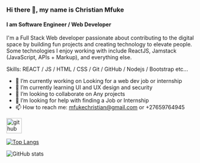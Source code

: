 ### Hi there 👋, my name is Christian  Mfuke
#### I am Software Engineer / Web Developer 

I'm a Full Stack Web developer passionate about contributing to the digital space by building fun projects and creating technology to elevate people. Some technologies I enjoy working with include ReactJS, Jamstack (JavaScript, APIs + Markup), and everything else. 

Skills: REACT / JS / HTML / CSS / Git / GitHub / Nodejs / Bootstrap etc...

- 🔭 I’m currently working on Looking for a web dev job or internship 
- 🌱 I’m currently learning UI and UX design and security  
- 👯 I’m looking to collaborate on Any projects 
- 🤔 I’m looking for help with finding a Job or Internship 
- 📫 How to reach me: mfukechristian@gmail.com or +27659764945 


[<img src='https://cdn.jsdelivr.net/npm/simple-icons@3.0.1/icons/github.svg' alt='github' height='40'>](https://github.com/mfukechristian)  

[![Top Langs](https://github-readme-stats.vercel.app/api/top-langs/?username=mfukechristian)](https://github.com/anuraghazra/github-readme-stats)

![GitHub stats](https://github-readme-stats.vercel.app/api?username=mfukechristian&show_icons=true)  

